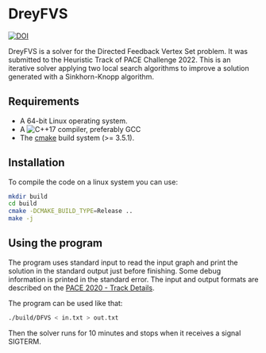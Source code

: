 # DreyFVS

[![DOI](https://zenodo.org/badge/DOI/10.5281/zenodo.6638217.svg)](https://doi.org/10.5281/zenodo.6638217)

DreyFVS is a solver for the Directed Feedback Vertex Set problem. It was submitted to the Heuristic Track of PACE Challenge 2022. This is an iterative solver applying two local search algorithms to improve a solution generated with a Sinkhorn-Knopp algorithm.

## Requirements

* A 64-bit Linux operating system.
* A ![C++17](https://camo.githubusercontent.com/f6214f517f9a411ceb0a232746fc26dcefeaf7161239126ef7db4135b19fcd4d/68747470733a2f2f696d672e736869656c64732e696f2f62616467652f432b2b2d31372d626c75652e7376673f7374796c653d666c6174) compiler, preferably GCC
* The [cmake](http://www.cmake.org/) build system (>= 3.5.1).

## Installation

To compile the code on a linux system you can use:
```bash
mkdir build
cd build
cmake -DCMAKE_BUILD_TYPE=Release ..
make -j
```

## Using the program

The program uses standard input to read the input graph and print the solution in the standard output just before finishing. Some debug information is printed in the standard error. The input and output formats are described on the [PACE 2020 - Track Details](https://pacechallenge.org/2022/tracks/#heuristic-track). 

The program can be used like that:
```bash
./build/DFVS < in.txt > out.txt
```
Then the solver runs for 10 minutes and stops when it receives a signal SIGTERM.